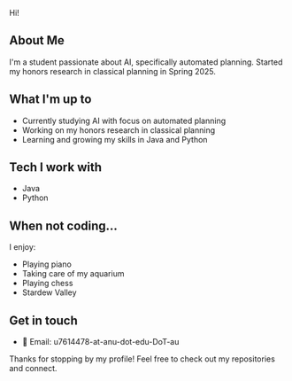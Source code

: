 Hi!

## About Me
I'm a student passionate about AI, specifically automated planning. Started my honors research in classical planning in Spring 2025.

## What I'm up to
- Currently studying AI with focus on automated planning
- Working on my honors research in classical planning
- Learning and growing my skills in Java and Python

## Tech I work with
- Java
- Python

## When not coding...
I enjoy:
- Playing piano 
- Taking care of my aquarium 
- Playing chess 
- Stardew Valley 

## Get in touch
- 📧 Email: u7614478-at-anu-dot-edu-DoT-au

Thanks for stopping by my profile! Feel free to check out my repositories and connect.
